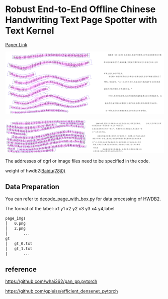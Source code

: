 # Robust End-to-End Offline Chinese Handwriting Text Page Spotter with Text Kernel
[Paper Link](https://arxiv.org/pdf/2107.01547.pdf)


![reco1](data/show/reco.png)

![reco2](data/show/reco1.png)

The addresses of dgrl or image files need to be specified in the code.

weight of hwdb2:[Baidu(78j0)](https://pan.baidu.com/s/1RhLz2gNZK_bApd4qAS5BPQ)

## Data Preparation
You can refer to [decode_page_with_box.py](./dataset/decode_page_with_box.py) for data processing of HWDB2.

The format of the label: x1 y1 x2 y2 x3 y3 x4 y4,label
```
page_imgs
│   0.png
│   2.png   
│		...
gt
│   gt_0.txt
│   gt_1.txt
|		...
```


## reference
https://github.com/whai362/pan_pp.pytorch

https://github.com/gpleiss/efficient_densenet_pytorch